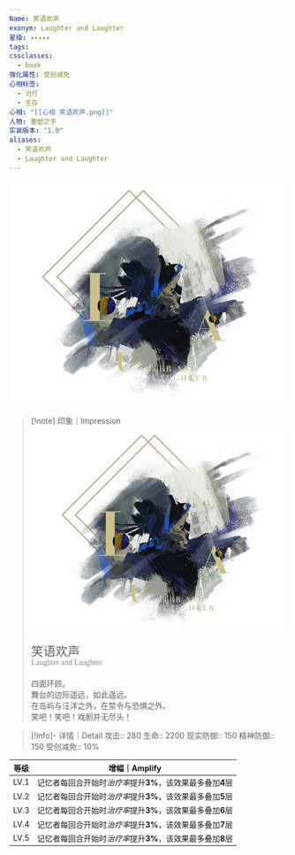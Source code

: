 ```yaml
---
Name: 笑语欢声
exonym: Laughter and Laughter
星级: ✦✦✦✦✦
tags: 
cssclasses:
  - book
强化属性: 受创减免
心相标签:
  - 治疗
  - 生存
心相: "[[心相 笑语欢声.png]]"
人物: 重塑之手
实装版本: "1.0"
aliases:
  - 笑语欢声
  - Laughter and Laughter
---
```

![cover](assets/笑语欢声｜Laughter%20and%20Laughter.assets/心相%20笑语欢声.png)

> [!note] 印象｜Impression
> ![心相 笑语欢声|inlL|300](assets/笑语欢声｜Laughter%20and%20Laughter.assets/心相%20笑语欢声.png)
> <p style="font-family: '家族宋', sans-serif; font-size: 22px; line-height: 0.75; text-indent: 0;">笑语欢声<br><span style="font-family: serif; font-size: 14px; color: #888888;">Laughter and Laughter</span></p>
> 
> 四面环顾。  
> 舞台的边际遥远，如此遥远。  
> 在岛屿与汪洋之外，在禁令与恐惧之外。  
> 笑吧！笑吧！戏剧并无尽头！

> [!info]- 详情｜Detail
> 攻击:: 280
> 生命:: 2200
> 现实防御:: 150
> 精神防御:: 150
> 受创减免:: 10%

| 等级 |                        增幅｜Amplify                        |
| :--: | :---------------------------------------------------------: |
| LV.1 | 记忆者每回合开始时*治疗率*提升**3%**，该效果最多叠加**4**层 |
| LV.2 | 记忆者每回合开始时*治疗率*提升**3%**，该效果最多叠加**5**层 |
| LV.3 | 记忆者每回合开始时*治疗率*提升**3%**，该效果最多叠加**6**层 |
| LV.4 | 记忆者每回合开始时*治疗率*提升**3%**，该效果最多叠加**7**层 |
| LV.5 | 记忆者每回合开始时*治疗率*提升**3%**，该效果最多叠加**8**层 |
